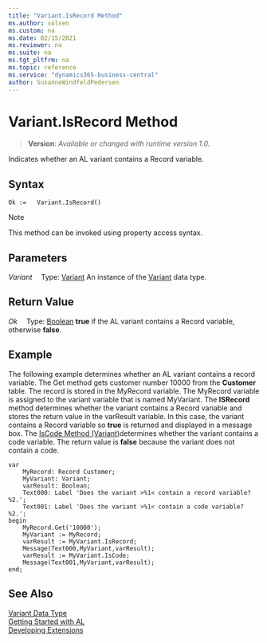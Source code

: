 ```yaml
---
title: "Variant.IsRecord Method"
ms.author: solsen
ms.custom: na
ms.date: 02/15/2021
ms.reviewer: na
ms.suite: na
ms.tgt_pltfrm: na
ms.topic: reference
ms.service: "dynamics365-business-central"
author: SusanneWindfeldPedersen
---
```

[//]: # (START>DO_NOT_EDIT)
[//]: # (IMPORTANT:Do not edit any of the content between here and the END>DO_NOT_EDIT.)
[//]: # (Any modifications should be made in the .xml files in the ModernDev repo.)
# Variant.IsRecord Method
> **Version**: _Available or changed with runtime version 1.0._

Indicates whether an AL variant contains a Record variable.


## Syntax
```
Ok :=   Variant.IsRecord()
```
> [!NOTE]
> This method can be invoked using property access syntax.

## Parameters
*Variant*
&emsp;Type: [Variant](variant-data-type.md)
An instance of the [Variant](variant-data-type.md) data type.

## Return Value
*Ok*
&emsp;Type: [Boolean](../boolean/boolean-data-type.md)
**true** if the AL variant contains a Record variable, otherwise **false**.


[//]: # (IMPORTANT: END>DO_NOT_EDIT)

## Example  
 The following example determines whether an AL variant contains a record variable. The Get method gets customer number 10000 from the **Customer** table. The record is stored in the MyRecord variable. The MyRecord variable is assigned to the variant variable that is named MyVariant. The **ISRecord** method determines whether the variant contains a Record variable and stores the return value in the varResult variable. In this case, the variant contains a Record variable so **true** is returned and displayed in a message box. The [IsCode Method (Variant)](../../methods/devenv-iscode-method-variant.md)determines whether the variant contains a code variable. The return value is **false** because the variant does not contain a code. 
 
```al
var
    MyRecord: Record Customer;
    MyVariant: Variant;
    varResult: Boolean;
    Text000: Label 'Does the variant >%1< contain a record variable? %2.';
    Text001: Label 'Does the variant >%1< contain a code variable? %2.';
begin
    MyRecord.Get('10000');  
    MyVariant := MyRecord;  
    varResult := MyVariant.IsRecord;  
    Message(Text000,MyVariant,varResult);  
    varResult := MyVariant.IsCode;  
    Message(Text001,MyVariant,varResult);  
end;
```  

## See Also
[Variant Data Type](variant-data-type.md)  
[Getting Started with AL](../../devenv-get-started.md)  
[Developing Extensions](../../devenv-dev-overview.md)